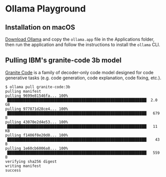 # Ollama Playground

## Installation on macOS

[Download Ollama](https://ollama.com/download) and copy the `ollama.app` file in the Applications folder, then run the application and follow the instructions to install the `ollama` CLI.

## Pulling IBM's granite-code 3b model

[Granite Code](https://ollama.com/library/granite-code) is a family of decoder-only code model designed for code generative tasks (e.g. code generation, code explanation, code fixing, etc.).

```shell
$ ollama pull granite-code:3b
pulling manifest 
pulling 9699e81546fa... 100% ▕██████████████████████████████████████████████████████████████▏ 2.0 GB                         
pulling 977871d28ce4... 100% ▕██████████████████████████████████████████████████████████████▏  679 B                         
pulling 43070e2d4e53... 100% ▕██████████████████████████████████████████████████████████████▏  11 KB                         
pulling f1406f0e20d0... 100% ▕██████████████████████████████████████████████████████████████▏   43 B                         
pulling 1e60cb6006a8... 100% ▕██████████████████████████████████████████████████████████████▏  559 B                         
verifying sha256 digest 
writing manifest 
success 
```

